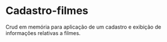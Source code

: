 # Cadastro-filmes
Crud em memória para aplicação de um cadastro e exibição de informações relativas a filmes.
